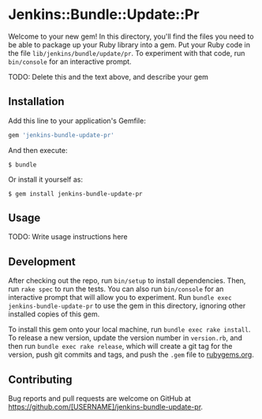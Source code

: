 # Jenkins::Bundle::Update::Pr

Welcome to your new gem! In this directory, you'll find the files you need to be able to package up your Ruby library into a gem. Put your Ruby code in the file `lib/jenkins/bundle/update/pr`. To experiment with that code, run `bin/console` for an interactive prompt.

TODO: Delete this and the text above, and describe your gem

## Installation

Add this line to your application's Gemfile:

```ruby
gem 'jenkins-bundle-update-pr'
```

And then execute:

    $ bundle

Or install it yourself as:

    $ gem install jenkins-bundle-update-pr

## Usage

TODO: Write usage instructions here

## Development

After checking out the repo, run `bin/setup` to install dependencies. Then, run `rake spec` to run the tests. You can also run `bin/console` for an interactive prompt that will allow you to experiment. Run `bundle exec jenkins-bundle-update-pr` to use the gem in this directory, ignoring other installed copies of this gem.

To install this gem onto your local machine, run `bundle exec rake install`. To release a new version, update the version number in `version.rb`, and then run `bundle exec rake release`, which will create a git tag for the version, push git commits and tags, and push the `.gem` file to [rubygems.org](https://rubygems.org).

## Contributing

Bug reports and pull requests are welcome on GitHub at https://github.com/[USERNAME]/jenkins-bundle-update-pr.


